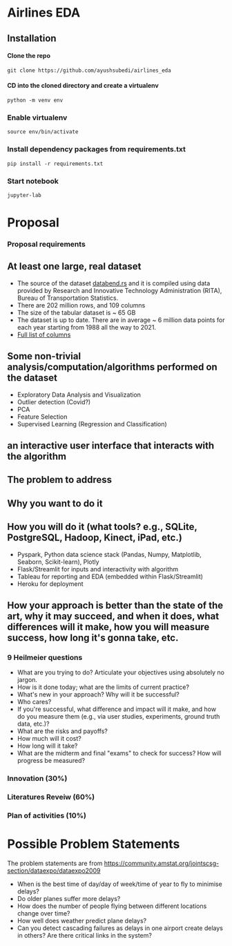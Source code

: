 # Airlines EDA

## Installation

#### Clone the repo

```
git clone https://github.com/ayushsubedi/airlines_eda
```

#### CD into the cloned directory and create a virtualenv

```
python -m venv env
```

### Enable virtualenv

```
source env/bin/activate
```

### Install dependency packages from requirements.txt

```
pip install -r requirements.txt
```

### Start notebook

```
jupyter-lab
```


# Proposal

### Proposal requirements
## At least one **large, real dataset**
  - The source of the dataset [databend.rs](https://databend.rs/doc/learn/analyze-ontime-with-databend-on-ec2-and-s3) and it is compiled using data provided by Research and Innovative Technology Administration (RITA), Bureau of Transportation Statistics.
  - There are 202 million rows, and 109 columns
  - The size of the tabular dataset is ~ 65 GB
  - The dataset is up to date. There are in average ~ 6 million data points for each year starting from 1988 all the way to 2021. 
  - [Full list of columns](https://github.com/ayushsubedi/airlines_eda/blob/main/assets/ontime_table.md)

## Some **non-trivial** analysis/computation/algorithms performed on the dataset
- Exploratory Data Analysis and Visualization
- Outlier detection (Covid?)
- PCA 
- Feature Selection
- Supervised Learning (Regression and Classification)

## an **interactive** user interface that interacts with the algorithm


## The problem to address

## Why you want to do it 

## How you will do it (what tools? e.g., SQLite, PostgreSQL, Hadoop, Kinect, iPad, etc.)
- Pyspark, Python data science stack (Pandas, Numpy, Matplotlib, Seaborn, Scikit-learn), Plotly 
- Flask/Streamlit for inputs and interactivity with algorithm
- Tableau for reporting and EDA (embedded within Flask/Streamlit)
- Heroku for deployment 

## How your approach is better than the state of the art, why it may succeed, and when it does, what differences will it make, how you will measure success, how long it's gonna take, etc.

### 9 Heilmeier questions
- What are you trying to do? Articulate your objectives using absolutely no jargon.
- How is it done today; what are the limits of current practice?
- What's new in your approach? Why will it be successful?
- Who cares?
- If you're successful, what difference and impact will it make, and how do you measure them (e.g., via user studies, experiments, ground truth data, etc.)?
- What are the risks and payoffs?
- How much will it cost?
- How long will it take?
- What are the midterm and final "exams" to check for success? How will progress be measured?

### Innovation (30%)

### Literatures Reveiw (60%)

### Plan of activities (10%)


# Possible Problem Statements

The problem statements are from https://community.amstat.org/jointscsg-section/dataexpo/dataexpo2009

- When is the best time of day/day of week/time of year to fly to minimise delays?
- Do older planes suffer more delays?
- How does the number of people flying between different locations change over time?
- How well does weather predict plane delays?
- Can you detect cascading failures as delays in one airport create delays in others? Are there critical links in the system?

